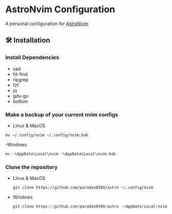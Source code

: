 # AstroNvim Configuration

A personal configuration for [AstroNvim](https://github.com/AstroNvim/AstroNvim)

## 🛠️ Installation

### Install Dependencies

- sad
- fd-find
- ripgrep
- fzf
- jq
- gdu-go
- bottom

### Make a backup of your current nvim configs

- Linux & MacOS

```shell
mv ~/.config/nvim ~/.config/nvim.bak
```

-Windows

```powershell
mv ~\AppData\Local\nvim ~\AppData\Local\nvim.bak
```

### Clone the repository

- Linux & MacOS

  ```shell
  git clone https://github.com/paradox8599/astro ~/.config/nvim
  ```

- Windows

  ```powershell
  git clone https://github.com/paradox8599/astro ~/AppData/Local/nvim
  ```
